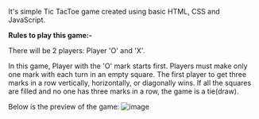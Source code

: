 It's simple Tic TacToe game created using basic HTML, CSS and JavaScript.

**Rules to play this game:-**

There will be 2 players: 
Player 'O' and 'X'.

In this game, Player with the 'O' mark starts first. 
Players must make only one mark with each turn in an empty square.
The first player to get three marks in a row vertically, horizontally, or diagonally wins.
If all the squares are filled and no one has three marks in a row, the game is a tie(draw).

Below is the preview of the game:
![image](https://github.com/kirankumari11/Tic-Tac-Toe/assets/162727728/beea333a-03c2-44c6-978c-f0ab56fbad31)

